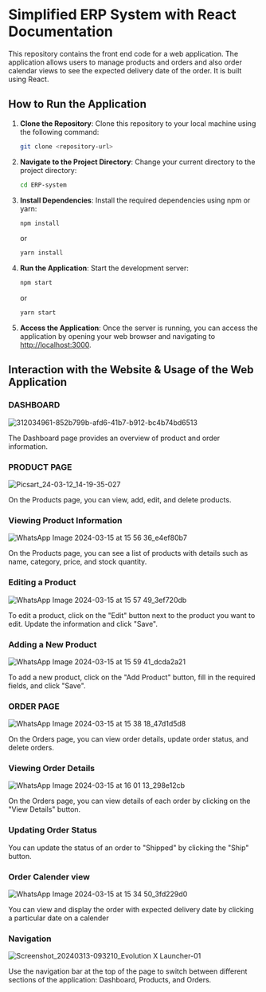 # Simplified ERP System with React Documentation

This repository contains the front end code for a web application. The application allows users to manage products and orders and also order calendar views to see the expected delivery date of the order. It is built using React.

## How to Run the Application

1. **Clone the Repository**: Clone this repository to your local machine using the following command:

   ```bash
   git clone <repository-url>
   ```

2. **Navigate to the Project Directory**: Change your current directory to the project directory:

   ```bash
   cd ERP-system
   ```

3. **Install Dependencies**: Install the required dependencies using npm or yarn:

   ```bash
   npm install
   ```

   or

   ```bash
   yarn install
   ```

4. **Run the Application**: Start the development server:

   ```bash
   npm start
   ```

   or

   ```bash
   yarn start
   ```

5. **Access the Application**: Once the server is running, you can access the application by opening your web browser and navigating to [http://localhost:3000](http://localhost:3000).

## Interaction with the Website & Usage of the Web Application

### DASHBOARD

![312034961-852b799b-afd6-41b7-b912-bc4b74bd6513](https://github.com/bembadiswathi-5c6/ERP-System/assets/130271827/324be520-78de-4f94-8f49-c20b070a349b)


The Dashboard page provides an overview of product and order information.


### PRODUCT PAGE

![Picsart_24-03-12_14-19-35-027](https://github.com/ahamedirfanai/ERP-SYSTEM-WITH-REACT-ENTNT-ASSIGNMENT-/assets/122984518/07df8b7b-6a33-40f5-a90b-f8120f0f9ac9)


On the Products page, you can view, add, edit, and delete products.

### Viewing Product Information


![WhatsApp Image 2024-03-15 at 15 56 36_e4ef80b7](https://github.com/bembadiswathi-5c6/ERP-System/assets/130271827/2a029d2d-5536-4a5d-b24b-9470a4041dc0)

On the Products page, you can see a list of products with details such as name, category, price, and stock quantity.

### Editing a Product

![WhatsApp Image 2024-03-15 at 15 57 49_3ef720db](https://github.com/bembadiswathi-5c6/ERP-System/assets/130271827/9508c910-bfc1-4638-a36f-fea79bcc86f4)

To edit a product, click on the "Edit" button next to the product you want to edit. Update the information and click "Save".

### Adding a New Product

![WhatsApp Image 2024-03-15 at 15 59 41_dcda2a21](https://github.com/bembadiswathi-5c6/ERP-System/assets/130271827/7f9bd695-7d95-4828-a8f0-48cda629e403)

To add a new product, click on the "Add Product" button, fill in the required fields, and click "Save".

### ORDER PAGE

![WhatsApp Image 2024-03-15 at 15 38 18_47d1d5d8](https://github.com/bembadiswathi-5c6/ERP-System/assets/130271827/721b2119-6853-4f78-b49c-8e576c89c9d7)

On the Orders page, you can view order details, update order status, and delete orders.

### Viewing Order Details

![WhatsApp Image 2024-03-15 at 16 01 13_298e12cb](https://github.com/bembadiswathi-5c6/ERP-System/assets/130271827/a2f3accb-d67a-406b-97c5-ca914919ef6d)

On the Orders page, you can view details of each order by clicking on the "View Details" button.

### Updating Order Status

You can update the status of an order to "Shipped" by clicking the "Ship" button.

### Order Calender view

![WhatsApp Image 2024-03-15 at 15 34 50_3fd229d0](https://github.com/bembadiswathi-5c6/ERP-System/assets/130271827/66449dcf-d7b6-4939-ae1e-93d59239de2f)

You can view and display the order with expected delivery date by clicking  a particular date on a calender


### Navigation

![Screenshot_20240313-093210_Evolution X Launcher-01](https://github.com/ahamedirfanai/ERP-SYSTEM-WITH-REACT-ENTNT-ASSIGNMENT-/assets/122984518/7f20158f-0d5e-4a7f-ae53-d074b0aa007d)

Use the navigation bar at the top of the page to switch between different sections of the application: Dashboard, Products, and Orders.
